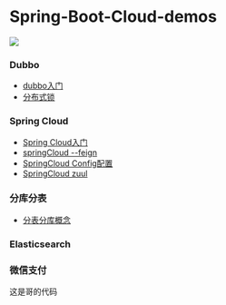 # Spring-Boot-Cloud-demos

  

<img src="https://qiniu.epipe.cn/picture/2020-05-01_c.jpg"/>
<br/>

### Dubbo
- [dubbo入门](https://coderpwh.com/2018/05/10/Dubbo-rumen/)
- [分布式锁](https://coderpwh.com/2018/06/05/fenbushisuodshixian/)


### Spring Cloud
- [Spring Cloud入门](https://coderpwh.net/2018/08/07/springCloud/)
- [springCloud --feign ](https://coderpwh.net/2019/06/16/springCloud-feign/)
- [SpringCloud Config配置 ](https://coderpwh.net/2019/06/26/springcloud--config/)
- [SpringCloud zuul](https://coderpwh.net/2019/07/07/springcloud-zuul/)

### 分库分表
- [分表分库概念](https://coderpwh.net/2019/08/12/database-fenkufenbiao/)

### Elasticsearch

### 微信支付
这是哥的代码